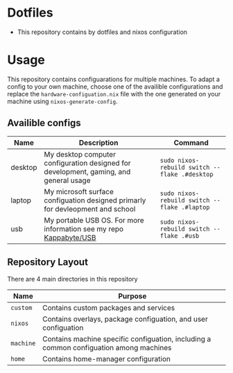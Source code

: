 # Dotfiles
* This repository contains by dotfiles and nixos configuration

# Usage
This repository contains configuarations for multiple machines. To adapt a config to your own machine, choose one of the availible configurations and replace the `hardware-configuation.nix` file with the one generated on your machine using `nixos-generate-config`.

## Availible configs

| Name | Description | Command |
|------|-------------|---------|
| desktop | My desktop computer configuration designed for development, gaming, and general usage | `sudo nixos-rebuild switch --flake .#desktop` |
| laptop | My microsoft surface configuation designed primarly for devleopment and school | `sudo nixos-rebuild switch --flake .#laptop` |
| usb | My portable USB OS. For more information see my repo [Kappabyte/USB](https://github.com/Kappabyte/USB) | `sudo nixos-rebuild switch --flake .#usb` |

## Repository Layout
There are 4 main directories in this repository

| Name | Purpose |
|------|---------|
|`custom`| Contains custom packages and services |
|`nixos`| Contains overlays, package configuation, and user configuation |
|`machine`| Contains machine specific configuation, including a common configuation among machines |
|`home`| Contains home-manager configuration |
